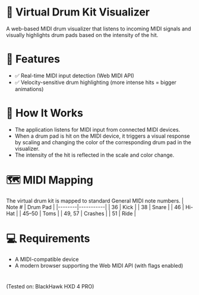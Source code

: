 # 🥁 Virtual Drum Kit Visualizer

A web-based MIDI drum visualizer that listens to incoming MIDI signals and visually highlights drum pads based on the intensity of the hit.

# 🎯 Features
- ✅ Real-time MIDI input detection (Web MIDI API)
- ✅ Velocity-sensitive drum highlighting (more intense hits = bigger animations)

# 🚀 How It Works
- The application listens for MIDI input from connected MIDI devices.
- When a drum pad is hit on the MIDI device, it triggers a visual response by scaling and changing the color of the corresponding drum pad in the visualizer.
- The intensity of the hit is reflected in the scale and color change.

# 🗺️ MIDI Mapping
The virtual drum kit is mapped to standard General MIDI note numbers.
| Note # | Drum Pad  |
|--------|-----------|
| 36     | Kick      |
| 38     | Snare     |
| 46     | Hi-Hat    |
| 45–50  | Toms      |
| 49, 57 | Crashes   |
| 51     | Ride      |

# 💻 Requirements
- A MIDI-compatible device
- A modern browser supporting the Web MIDI API (with flags enabled)


#
(Tested on: BlackHawk HXD 4 PRO)